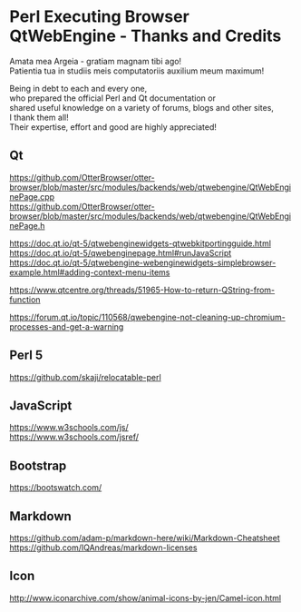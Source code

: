 # Perl Executing Browser QtWebEngine - Thanks and Credits

Amata mea Argeia - gratiam magnam tibi ago!  
Patientia tua in studiis meis computatoriis auxilium meum maximum!  

Being in debt to each and every one,  
who prepared the official Perl and Qt documentation or  
shared useful knowledge on a variety of forums, blogs and other sites,  
I thank them all!  
Their expertise, effort and good are highly appreciated!

## Qt

https://github.com/OtterBrowser/otter-browser/blob/master/src/modules/backends/web/qtwebengine/QtWebEnginePage.cpp  
https://github.com/OtterBrowser/otter-browser/blob/master/src/modules/backends/web/qtwebengine/QtWebEnginePage.h  

https://doc.qt.io/qt-5/qtwebenginewidgets-qtwebkitportingguide.html  
https://doc.qt.io/qt-5/qwebenginepage.html#runJavaScript  
https://doc.qt.io/qt-5/qtwebengine-webenginewidgets-simplebrowser-example.html#adding-context-menu-items  

https://www.qtcentre.org/threads/51965-How-to-return-QString-from-function

https://forum.qt.io/topic/110568/qwebengine-not-cleaning-up-chromium-processes-and-get-a-warning

## Perl 5

https://github.com/skaji/relocatable-perl  

## JavaScript

https://www.w3schools.com/js/  
https://www.w3schools.com/jsref/  

## Bootstrap

https://bootswatch.com/  

## Markdown

https://github.com/adam-p/markdown-here/wiki/Markdown-Cheatsheet  
https://github.com/IQAndreas/markdown-licenses  

## Icon

http://www.iconarchive.com/show/animal-icons-by-jen/Camel-icon.html  
